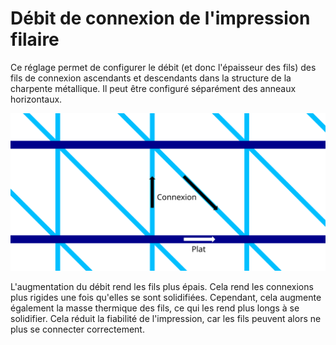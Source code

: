 Débit de connexion de l'impression filaire
====
Ce réglage permet de configurer le débit (et donc l'épaisseur des fils) des fils de connexion ascendants et descendants dans la structure de la charpente métallique. Il peut être configuré séparément des anneaux horizontaux.

![Où les différents réglages de débit s'appliquent](../images/wireframe_flow_fr.svg)

L'augmentation du débit rend les fils plus épais. Cela rend les connexions plus rigides une fois qu'elles se sont solidifiées. Cependant, cela augmente également la masse thermique des fils, ce qui les rend plus longs à se solidifier. Cela réduit la fiabilité de l'impression, car les fils peuvent alors ne plus se connecter correctement.
